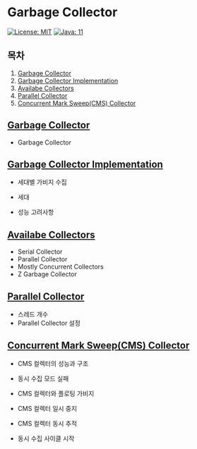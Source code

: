 # Garbage Collector

[![License: MIT](https://img.shields.io/badge/License-MIT-yellow.svg)](https://opensource.org/licenses/MIT) [![Java: 11](https://img.shields.io/badge/Java-11-brightgreen)](https://docs.oracle.com/en/java/javase/11/books.html)

## 목차

1. [Garbage Collector](#garbage-collector)
2. [Garbage Collector Implementation](#garbage-collector-implementation)
3. [Availabe Collectors](#available-collector)
4. [Parallel Collector](#parallel-collector)
5. [Concurrent Mark Sweep(CMS) Collector](#concurrent-mark-sweep(cms)-collector)

## [Garbage Collector](./1_GarbageCollector.md)

- Garbage Collector

## [Garbage Collector Implementation](./2_GarbageCollectorImplementation.md)

- 세대별 가비지 수집

- 세대

- 성능 고려사항

## [Availabe Collectors](./3_AvailableCollectors)

- Serial Collector
- Parallel Collector
- Mostly Concurrent Collectors
- Z Garbage Collector

## [Parallel Collector](./4_ParallelCollector.md)

- 스레드 개수
- Parallel Collector 설정

## [Concurrent Mark Sweep(CMS) Collector](./5_ConcurrentMarkSweepCollector.md)

- CMS 컬렉터의 성능과 구조

- 동시 수집 모드 실패
- CMS 컬렉터와 플로팅 가비지
- CMS 컬렉터 일시 중지
- CMS 컬렉터 동시 추적
- 동시 수집 사이클 시작

